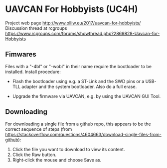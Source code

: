 # UAVCAN For Hobbyists (UC4H)

Project web page http://www.olliw.eu/2017/uavcan-for-hobbyists/<br>
Discussion thread at rcgroups https://www.rcgroups.com/forums/showthread.php?2869828-Uavcan-for-Hobbyists

## Fimwares ##

Files with a "-4bl" or "-wobl" in their name require the bootloader to be installed. Install procedure:

* Flash the bootloader using e.g. a ST-Link and the SWD pins or a USB-TLL adapter and the system bootloader. Also do a full erase.

* Upgrade the firmware via UAVCAN, e.g. by using the UAVCAN GUI Tool.

## Downloading ##

For downloading a single file from a github repo, this appears to be the correct sequence of steps (from https://stackoverflow.com/questions/4604663/download-single-files-from-github):

1. Click the file you want to download to view its content.
2. Click the Raw button.
3. Right-click the mouse and choose Save as.



